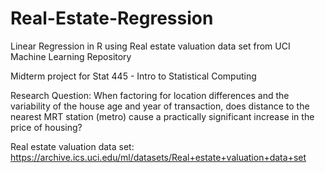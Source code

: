# Real-Estate-Regression
Linear Regression in R using Real estate valuation data set from UCI Machine Learning Repository

Midterm project for Stat 445 - Intro to Statistical Computing

Research Question: When factoring for location differences and the variability of the house age and year of transaction, 
does distance to the nearest MRT station (metro) cause a practically significant increase in the price of housing?

Real estate valuation data set: https://archive.ics.uci.edu/ml/datasets/Real+estate+valuation+data+set
